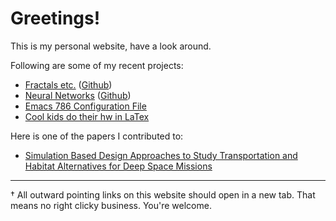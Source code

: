 # Greetings!

This is my personal website, have a look around.

Following are some of my recent projects:

* [Fractals etc.](https://tashfeen.org/fractalsetc) ([Github](https://github.com/simurgh9/fractalsetc))
* [Neural Networks](https://tashfeen.org/net) ([Github](https://github.com/simurgh9/net))
* [Emacs 786 Configuration File](https://github.com/simurgh9/emacs786)
* [Cool kids do their hw in LaTex](https://github.com/simurgh9/latex-homework-class)

Here is one of the papers I contributed to:

* [Simulation Based Design Approaches to Study Transportation and Habitat Alternatives for Deep Space Missions](https://ieeexplore.ieee.org/abstract/document/8616247)

***

† All outward pointing links on this website should open in a new tab. That means no right clicky business. You're welcome.
